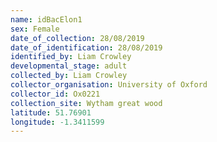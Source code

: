 ```yaml
---
name: idBacElon1
sex: Female
date_of_collection: 28/08/2019
date_of_identification: 28/08/2019
identified_by: Liam Crowley
developmental_stage: adult
collected_by: Liam Crowley
collector_organisation: University of Oxford
collector_id: Ox0221
collection_site: Wytham great wood
latitude: 51.76901
longitude: -1.3411599
---
```


